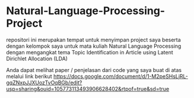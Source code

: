 # Natural-Language-Processing-Project
repositori ini merupakan tempat untuk menyimpan project saya beserta dengan kelompok saya untuk mata kuliah Natural Language Processing dengan mengangkat tema Topic Identification in Article using Latent Dirichlet Allocation (LDA) 

Anda dapat melihat paper / penjelasan dari code yang saya buat di atas melalui link berikut
https://docs.google.com/document/d/1-M2peSHsLjRL-gqZNxpJJXUozTvOqBGb/edit?usp=sharing&ouid=105773113493906628402&rtpof=true&sd=true
